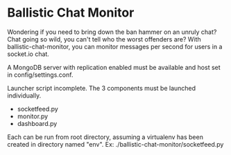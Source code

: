 # Ballistic Chat Monitor

Wondering if you need to bring down the ban hammer on an unruly chat? Chat going so wild, you can't tell who the worst offenders are? With ballistic-chat-monitor, you can monitor messages per second for users in a socket.io chat.

A MongoDB server with replication enabled must be available and host set in config/settings.conf.

Launcher script incomplete. The 3 components must be launched individually.

- socketfeed.py
- monitor.py
- dashboard.py

Each can be run from root directory, assuming a virtualenv has been created in directory named "env". Ex: ./ballistic-chat-monitor/socketfeed.py
